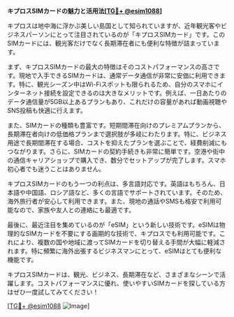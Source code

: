 **キプロスSIMカードの魅力と活用法[[TG💪+ @esim1088](https://t.me/s/esim1088)]**

キプロスは地中海に浮かぶ美しい島国として知られていますが、近年観光客やビジネスパーソンにとって注目されているのが「キプロスSIMカード」です。このSIMカードには、観光客だけでなく長期滞在者にも便利な特徴が詰まっています。

まず、キプロスSIMカードの最大の特徴はそのコストパフォーマンスの高さです。現地で入手できるSIMカードは、通常データ通信が非常に安価に利用できます。特に、観光シーズン中はWi-Fiスポットも限られるため、自分のスマホにインターネット接続を設定できるのは大きなメリットです。例えば、一日あたりのデータ通信量が5GB以上あるプランもあり、これだけの容量があれば動画視聴やSNS投稿も快適に行えます。

また、SIMカードの種類も豊富です。短期間滞在向けのプレミアムプランから、長期滞在者向けの低価格プランまで選択肢が多岐にわたります。特に、ビジネス用途で長期間滞在する場合、コストを抑えたプランを選ぶことで、経費削減にもつながります。さらに、SIMカードの契約手続きも非常に簡単です。空港や街中の通信キャリアショップで購入でき、数分でセットアップが完了します。スマホ初心者でも迷うことはありません。

キプロスSIMカードのもう一つの利点は、多言語対応です。英語はもちろん、日本語や中国語、ロシア語など、多くの言語でサポートされています。そのため、海外旅行者が安心して利用できます。また、現地の通話やSMSも格安で利用可能なので、家族や友人との連絡にも最適です。

最後に、最近注目を集めているのが「eSIM」という新しい技術です。eSIMは物理的なSIMカードを不要にする画期的な技術で、キプロスでも利用可能です。これにより、複数の国や地域に渡ってSIMカードを切り替える手間が大幅に軽減されます。特に頻繁に海外出張するビジネスマンにとって、eSIMはとても便利な機能です。

キプロスSIMカードは、観光、ビジネス、長期滞在など、さまざまなシーンで活躍します。コストパフォーマンスに優れ、使いやすいSIMカードを探している方はぜひ一度試してみてください！

[[TG💪+ @esim1088](https://t.me/s/esim1088) ![Image](https://i.postimg.cc/Y0z9fWf4/image.png)]